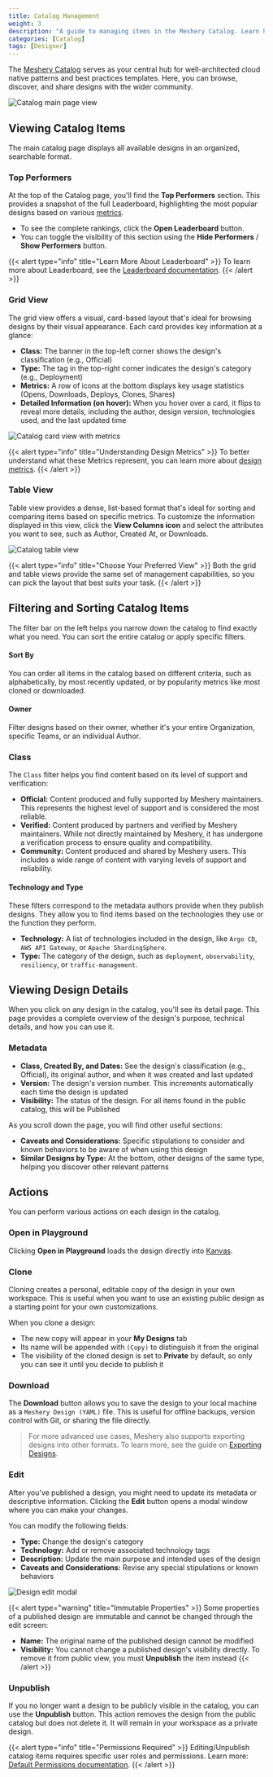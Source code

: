 ```yaml
---
title: Catalog Management
weight: 3
description: "A guide to managing items in the Meshery Catalog. Learn how to view, filter, edit, unpublish, delete, download, and clone your designs."
categories: [Catalog]
tags: [Designer]
---
```


The [Meshery Catalog](https://cloud.layer5.io/catalog) serves as your central hub for well-architected cloud native patterns and best practices templates. Here, you can browse, discover, and share designs with the wider community.

![Catalog main page view](/cloud/catalog/images/catalog-view.gif)

## Viewing Catalog Items

The main catalog page displays all available designs in an organized, searchable format.

### Top Performers
At the top of the Catalog page, you'll find the **Top Performers** section. This provides a snapshot of the full Leaderboard, highlighting the most popular designs based on various [metrics](/cloud/catalog/metrics/).
-   To see the complete rankings, click the **Open Leaderboard** button.
-   You can toggle the visibility of this section using the **Hide Performers** / **Show Performers** button.

{{< alert type="info" title="Learn More About Leaderboard" >}}
To learn more about Leaderboard, see the [Leaderboard documentation](/cloud/catalog/leaderboard/).
{{< /alert >}}

### Grid View

The grid view offers a visual, card-based layout that's ideal for browsing designs by their visual appearance. Each card provides key information at a glance:

- **Class:** The banner in the top-left corner shows the design's classification (e.g., Official)
- **Type:** The tag in the top-right corner indicates the design's category (e.g., Deployment)
- **Metrics:** A row of icons at the bottom displays key usage statistics (Opens, Downloads, Deploys, Clones, Shares)
- **Detailed Information (on hover):** When you hover over a card, it flips to reveal more details, including the author, design version, technologies used, and the last updated time

![Catalog card view with metrics](/cloud/catalog/images/card-view.png)

{{< alert type="info" title="Understanding Design Metrics" >}}
To better understand what these Metrics represent, you can learn more about [design metrics](/cloud/catalog/metrics/).
{{< /alert >}}

### Table View

Table view provides a dense, list-based format that's ideal for sorting and comparing items based on specific metrics. To customize the information displayed in this view, click the **View Columns icon** and select the attributes you want to see, such as Author, Created At, or Downloads.

![Catalog table view](/cloud/catalog/images/design-view.gif)

{{< alert type="info" title="Choose Your Preferred View" >}}
Both the grid and table views provide the same set of management capabilities, so you can pick the layout that best suits your task.
{{< /alert >}}

## Filtering and Sorting Catalog Items

The filter bar on the left helps you narrow down the catalog to find exactly what you need. You can sort the entire catalog or apply specific filters.

#### Sort By
You can order all items in the catalog based on different criteria, such as alphabetically, by most recently updated, or by popularity metrics like most cloned or downloaded.

#### Owner
Filter designs based on their owner, whether it's your entire Organization, specific Teams, or an individual Author.

### Class

The `Class` filter helps you find content based on its level of support and verification:
  - **Official:** Content produced and fully supported by Meshery maintainers. This represents the highest level of support and is considered the most reliable.
  - **Verified:** Content produced by partners and verified by Meshery maintainers. While not directly maintained by Meshery, it has undergone a verification process to ensure quality and compatibility.
  - **Community:** Content produced and shared by Meshery users. This includes a wide range of content with varying levels of support and reliability.

#### Technology and Type
These filters correspond to the metadata authors provide when they publish designs. They allow you to find items based on the technologies they use or the function they perform.
  - **Technology:** A list of technologies included in the design, like `Argo CD`, `AWS API Gateway`, or `Apache ShardingSphere`.
  - **Type:** The category of the design, such as `deployment`, `observability`, `resiliency`, or `traffic-management`.

## Viewing Design Details

When you click on any design in the catalog, you'll see its detail page. This page provides a complete overview of the design's purpose, technical details, and how you can use it.

### Metadata

- **Class, Created By, and Dates:** See the design's classification (e.g., Official), its original author, and when it was created and last updated
- **Version:** The design's version number. This increments automatically each time the design is updated
- **Visibility:** The status of the design. For all items found in the public catalog, this will be Published

As you scroll down the page, you will find other useful sections:

- **Caveats and Considerations:** Specific stipulations to consider and known behaviors to be aware of when using this design
- **Similar Designs by Type:** At the bottom, other designs of the same type, helping you discover other relevant patterns

## Actions

You can perform various actions on each design in the catalog.

### Open in Playground

Clicking **Open in Playground** loads the design directly into [Kanvas](https://kanvas.new/).

### Clone

Cloning creates a personal, editable copy of the design in your own workspace. This is useful when you want to use an existing public design as a starting point for your own customizations.

When you clone a design:
- The new copy will appear in your **My Designs** tab
- Its name will be appended with `(Copy)` to distinguish it from the original
- The visibility of the cloned design is set to **Private** by default, so only you can see it until you decide to publish it

### Download

The **Download** button allows you to save the design to your local machine as a `Meshery Design (YAML)` file. This is useful for offline backups, version control with Git, or sharing the file directly.

> For more advanced use cases, Meshery also supports exporting designs into other formats. To learn more, see the guide on [Exporting Designs](/kanvas/designer/export-designs/).

### Edit

After you've published a design, you might need to update its metadata or descriptive information. Clicking the **Edit** button opens a modal window where you can make your changes.

You can modify the following fields:
- **Type:** Change the design's category
- **Technology:** Add or remove associated technology tags
- **Description:** Update the main purpose and intended uses of the design
- **Caveats and Considerations:** Revise any special stipulations or known behaviors

![Design edit modal](/cloud/catalog/images/design-edit.png)

{{< alert type="warning" title="Immutable Properties" >}}
Some properties of a published design are immutable and cannot be changed through the edit screen:
- **Name:** The original name of the published design cannot be modified
- **Visibility:** You cannot change a published design's visibility directly. To remove it from public view, you must **Unpublish** the item instead
{{< /alert >}}

### Unpublish

If you no longer want a design to be publicly visible in the catalog, you can use the **Unpublish** button. This action removes the design from the public catalog but does not delete it. It will remain in your workspace as a private design.

{{< alert type="info" title="Permissions Required" >}}
Editing/Unpublish catalog items requires specific user roles and permissions. Learn more: [Default Permissions documentation](/cloud/reference/default-permissions/).
{{< /alert >}}